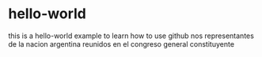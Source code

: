 # hello-world
this is a hello-world example to learn how to use github
nos representantes de la nacion argentina reunidos en el congreso 
general constituyente 
